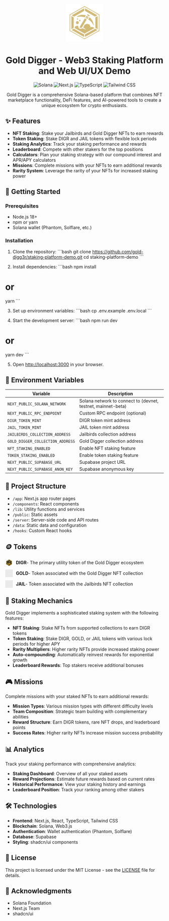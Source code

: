 <p align="center">
  <img src="public/favicon.png" alt="Gold Digger Logo" width="120" height="120" />
</p>

<h1 align="center">Gold Digger - Web3 Staking Platform and Web UI/UX Demo</h1>

<p align="center">
  <img src="https://img.shields.io/badge/Solana-362fd9?style=for-the-badge&logo=solana&logoColor=white" alt="Solana" />
  <img src="https://img.shields.io/badge/Next.js-000000?style=for-the-badge&logo=next.js&logoColor=white" alt="Next.js" />
  <img src="https://img.shields.io/badge/TypeScript-3178C6?style=for-the-badge&logo=typescript&logoColor=white" alt="TypeScript" />
  <img src="https://img.shields.io/badge/Tailwind_CSS-38B2AC?style=for-the-badge&logo=tailwind-css&logoColor=white" alt="Tailwind CSS" />
</p>

<p align="center">
  Gold Digger is a comprehensive Solana-based platform that combines NFT marketplace functionality, DeFi features, and AI-powered tools to create a unique ecosystem for crypto enthusiasts.
</p>

## ✨ Features

- **NFT Staking**: Stake your Jailbirds and Gold Digger NFTs to earn rewards
- **Token Staking**: Stake DIGR and JAIL tokens with flexible lock periods
- **Staking Analytics**: Track your staking performance and rewards
- **Leaderboard**: Compete with other stakers for the top positions
- **Calculators**: Plan your staking strategy with our compound interest and APR/APY calculators
- **Missions**: Complete missions with your NFTs to earn additional rewards
- **Rarity System**: Leverage the rarity of your NFTs for increased staking power

## 🚀 Getting Started

### Prerequisites

- Node.js 18+
- npm or yarn
- Solana wallet (Phantom, Solflare, etc.)

### Installation

1. Clone the repository:
\`\`\`bash
git clone https://github.com/gold-digg3r/staking-platform-demo.git
cd staking-platform-demo
\`\`\`

2. Install dependencies:
\`\`\`bash
npm install
# or
yarn
\`\`\`

3. Set up environment variables:
\`\`\`bash
cp .env.example .env.local
\`\`\`

4. Start the development server:
\`\`\`bash
npm run dev
# or
yarn dev
\`\`\`

5. Open [http://localhost:3000](http://localhost:3000) in your browser.

## 🔧 Environment Variables

| Variable | Description |
|----------|-------------|
| `NEXT_PUBLIC_SOLANA_NETWORK` | Solana network to connect to (devnet, testnet, mainnet-beta) |
| `NEXT_PUBLIC_RPC_ENDPOINT` | Custom RPC endpoint (optional) |
| `DIGR_TOKEN_MINT` | DIGR token mint address |
| `JAIL_TOKEN_MINT` | JAIL token mint address |
| `JAILBIRDS_COLLECTION_ADDRESS` | Jailbirds collection address |
| `GOLD_DIGGER_COLLECTION_ADDRESS` | Gold Digger collection address |
| `NFT_STAKING_ENABLED` | Enable NFT staking feature |
| `TOKEN_STAKING_ENABLED` | Enable token staking feature |
| `NEXT_PUBLIC_SUPABASE_URL` | Supabase project URL |
| `NEXT_PUBLIC_SUPABASE_ANON_KEY` | Supabase anonymous key |

## 📁 Project Structure

- `/app`: Next.js app router pages
- `/components`: React components
- `/lib`: Utility functions and services
- `/public`: Static assets
- `/server`: Server-side code and API routes
- `/data`: Static data and configuration
- `/hooks`: Custom React hooks

## 🪙 Tokens

<div style="display: flex; align-items: center; margin-bottom: 10px;">
  <img src="public/digr.svg" alt="DIGR Token" width="24" height="24" style="margin-right: 10px;" />
  <strong>DIGR</strong> - The primary utility token of the Gold Digger ecosystem
</div>

<div style="display: flex; align-items: center; margin-bottom: 10px;">
  <img src="public/gold-token-icon.png" alt="GOLD Token" width="24" height="24" style="margin-right: 10px;" />
  <strong>GOLD</strong> - Token associated with the Gold Digger NFT collection
</div>

<div style="display: flex; align-items: center;">
  <img src="public/jail.png" alt="JAIL Token" width="24" height="24" style="margin-right: 10px;" />
  <strong>JAIL</strong> - Token associated with the Jailbirds NFT collection
</div>

## 🔄 Staking Mechanics

Gold Digger implements a sophisticated staking system with the following features:

- **NFT Staking**: Stake NFTs from supported collections to earn DIGR tokens
- **Token Staking**: Stake DIGR, GOLD, or JAIL tokens with various lock periods for higher APY
- **Rarity Multipliers**: Higher rarity NFTs provide increased staking power
- **Auto-compounding**: Automatically reinvest rewards for exponential growth
- **Leaderboard Rewards**: Top stakers receive additional bonuses

## 🎮 Missions

Complete missions with your staked NFTs to earn additional rewards:

- **Mission Types**: Various mission types with different difficulty levels
- **Team Composition**: Strategic team building with complementary abilities
- **Reward Structure**: Earn DIGR tokens, rare NFT drops, and leaderboard points
- **Success Rates**: Higher rarity NFTs increase mission success probability

## 📊 Analytics

Track your staking performance with comprehensive analytics:

- **Staking Dashboard**: Overview of all your staked assets
- **Reward Projections**: Estimate future rewards based on current rates
- **Historical Performance**: View your staking history and earnings
- **Leaderboard Position**: Track your ranking among other stakers

## 🛠️ Technologies

- **Frontend**: Next.js, React, TypeScript, Tailwind CSS
- **Blockchain**: Solana, Web3.js
- **Authentication**: Wallet authentication (Phantom, Solflare)
- **Database**: Supabase
- **Styling**: shadcn/ui components

## 📄 License

This project is licensed under the MIT License - see the [LICENSE](LICENSE) file for details.

## 🙏 Acknowledgments

- Solana Foundation
- Next.js Team
- shadcn/ui

